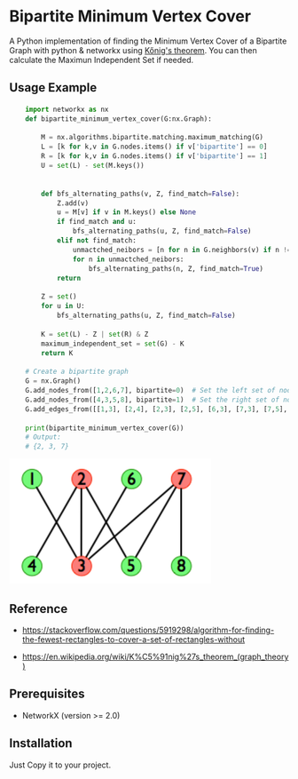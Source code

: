 # Bipartite Minimum Vertex Cover

A Python implementation of finding the Minimum Vertex Cover of a Bipartite Graph with python & networkx using [Kőnig's theorem](https://en.wikipedia.org/wiki/K%C5%91nig%27s_theorem_(graph_theory) "Wiki Page"). You can then calculate the Maximun Independent Set if needed.


## Usage Example
```python
    import networkx as nx
    def bipartite_minimum_vertex_cover(G:nx.Graph):

        M = nx.algorithms.bipartite.matching.maximum_matching(G)
        L = [k for k,v in G.nodes.items() if v['bipartite'] == 0]
        R = [k for k,v in G.nodes.items() if v['bipartite'] == 1]
        U = set(L) - set(M.keys())


        def bfs_alternating_paths(v, Z, find_match=False):
            Z.add(v)
            u = M[v] if v in M.keys() else None
            if find_match and u:
                bfs_alternating_paths(u, Z, find_match=False)
            elif not find_match:
                unmactched_neibors = [n for n in G.neighbors(v) if n != u]
                for n in unmactched_neibors:
                    bfs_alternating_paths(n, Z, find_match=True)
            return

        Z = set()
        for u in U:
            bfs_alternating_paths(u, Z, find_match=False)

        K = set(L) - Z | set(R) & Z
        maximum_independent_set = set(G) - K
        return K

    # Create a bipartite graph
    G = nx.Graph()
    G.add_nodes_from([1,2,6,7], bipartite=0)  # Set the left set of nodes
    G.add_nodes_from([4,3,5,8], bipartite=1)  # Set the right set of nodes
    G.add_edges_from([[1,3], [2,4], [2,3], [2,5], [6,3], [7,3], [7,5], [7,8]])  # Add edges

    print(bipartite_minimum_vertex_cover(G))
    # Output:
    # {2, 3, 7}
```

![Example Graph](./example.png)

## Reference
- https://stackoverflow.com/questions/5919298/algorithm-for-finding-the-fewest-rectangles-to-cover-a-set-of-rectangles-without

- https://en.wikipedia.org/wiki/K%C5%91nig%27s_theorem_(graph_theory)


## Prerequisites
- NetworkX (version >= 2.0)

## Installation
Just Copy it to your project.
